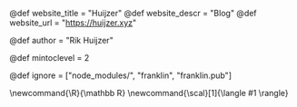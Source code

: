 <!--
Add here global page variables to use throughout your
website.
The website_* must be defined for the RSS to work
-->
@def website_title = "Huijzer"
@def website_descr = "Blog"
@def website_url   = "https://huijzer.xyz"

@def author = "Rik Huijzer"

@def mintoclevel = 2

<!--
Add here files or directories that should be ignored by Franklin, otherwise
these files might be copied and, if markdown, processed by Franklin which
you might not want. Indicate directories by ending the name with a `/`.
-->
@def ignore = ["node_modules/", "franklin", "franklin.pub"]

<!--
Add here global latex commands to use throughout your
pages. It can be math commands but does not need to be.
For instance:
* \newcommand{\phrase}{This is a long phrase to copy.}
-->
\newcommand{\R}{\mathbb R}
\newcommand{\scal}[1]{\langle #1 \rangle}
